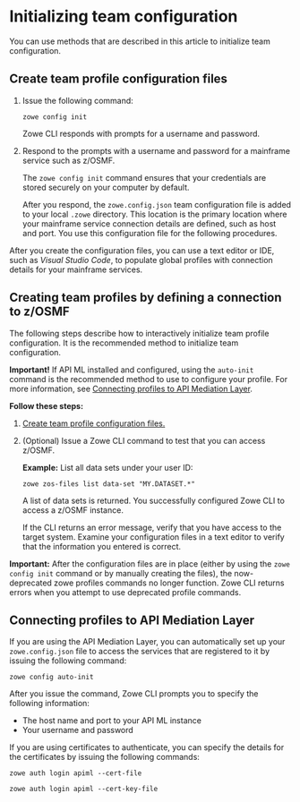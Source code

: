 # Initializing team configuration

You can use methods that are described in this article to initialize team configuration.

## Create team profile configuration files

1. Issue the following command:

    ```
    zowe config init
    ```

    Zowe CLI responds with prompts for a username and password.

2. Respond to the prompts with a username and password for a mainframe service such as z/OSMF.

    The `zowe config init` command ensures that your credentials are stored securely on your computer by default.

    After you respond, the `zowe.config.json` team configuration file is added to your local `.zowe` directory. This location is the primary location where your mainframe service connection details are defined, such as host and port. You use this configuration file for the following procedures.

After you create the configuration files, you can use a text editor or IDE, such as *Visual Studio Code*, to populate global profiles with connection details for your mainframe services.
## Creating team profiles by defining a connection to z/OSMF

The following steps describe how to interactively initialize team profile configuration. It is the recommended method to initialize team configuration.

**Important!** If API ML installed and configured, using the `auto-init` command is the recommended method to use to configure your profile. For more information, see [Connecting profiles to API Mediation Layer](#connecting-profiles-to-api-mediation-layer). 

**Follow these steps:**

1. [Create team profile configuration files.](#create-team-profile-configuration-files)

2.  (Optional) Issue a Zowe CLI command to test that you can access z/OSMF.

    **Example:** List all data sets under your user ID:
    ```
    zowe zos-files list data-set "MY.DATASET.*"
    ```

    A list of data sets is returned. You successfully configured Zowe CLI to access a z/OSMF instance.
    
    If the CLI returns an error message, verify that you have access to the target system. Examine your configuration files in a text editor to verify that the information you entered is correct.

**Important:** After the configuration files are in place (either by using the `zowe config init` command or by manually creating the files), the now-deprecated zowe profiles commands no longer function. Zowe CLI returns errors when you attempt to use deprecated profile commands.

## Connecting profiles to API Mediation Layer

If you are using the API Mediation Layer, you can automatically set up your `zowe.config.json` file to access the services that are registered to it by issuing the following command:

```
zowe config auto-init
```

After you issue the command, Zowe CLI prompts you to specify the following information:

- The host name and port to your API ML instance
- Your username and password

If you are using certificates to authenticate, you can specify the details for the certificates by issuing the following commands:

```
zowe auth login apiml --cert-file
```

```
zowe auth login apiml --cert-key-file
```